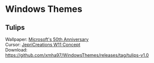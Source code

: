 # Windows Themes
## Tulips
Wallpaper: [Microsoft's 50th Anniversary](https://microsoft.design/wallpapers)  
Cursor: [JepriCreations W11 Concept](https://www.deviantart.com/jepricreations/art/886489356)  
Download: https://github.com/xmha97/WindowsThemes/releases/tag/tulips-v1.0
